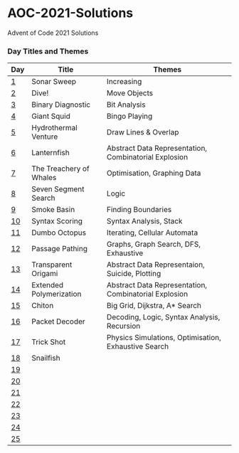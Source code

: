 # AOC-2021-Solutions
Advent of Code 2021 Solutions


### Day Titles and Themes
| Day | Title | Themes |  
|-----|-------|--------|
|[1](./Days/Day_1)|Sonar Sweep|Increasing|  
|[2](./Days/Day_2)|Dive!|Move Objects|  
|[3](./Days/Day_3)|Binary Diagnostic|Bit Analysis|  
|[4](./Days/Day_4)|Giant Squid|Bingo Playing|  
|[5](./Days/Day_5)|Hydrothermal Venture|Draw Lines & Overlap|  
|[6](./Days/Day_6)|Lanternfish|Abstract Data Representation, Combinatorial Explosion|  
|[7](./Days/Day_7)|The Treachery of Whales|Optimisation, Graphing Data|  
|[8](./Days/Day_8)|Seven Segment Search|Logic|  
|[9](./Days/Day_9)|Smoke Basin|Finding Boundaries|  
|[10](./Days/Day_10)|Syntax Scoring|Syntax Analysis, Stack|  
|[11](./Days/Day_11)|Dumbo Octopus|Iterating, Cellular Automata|  
|[12](./Days/Day_12)|Passage Pathing|Graphs, Graph Search, DFS, Exhaustive|  
|[13](./Days/Day_13)|Transparent Origami|Abstract Data Representaion, Suicide, Plotting|  
|[14](./Days/Day_14)|Extended Polymerization|Abstract Data Representation, Combinatorial Explosion|  
|[15](./Days/Day_15)|Chiton|Big Grid, Dijkstra, A* Search|  
|[16](./Days/Day_16)|Packet Decoder|Decoding, Logic, Syntax Analysis, Recursion|  
|[17](./Days/Day_17)|Trick Shot|Physics Simulations, Optimisation, Exhaustive Search|  
|[18](./Days/Day_18)|Snailfish| |  
|[19](./Days/Day_19)| | |  
|[20](./Days/Day_20)| | |  
|[21](./Days/Day_21)| | |  
|[22](./Days/Day_22)| | |  
|[23](./Days/Day_23)| | |  
|[24](./Days/Day_24)| | |  
|[25](./Days/Day_25)| | |  
